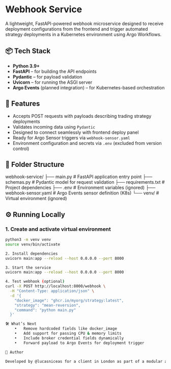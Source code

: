 # Webhook Service

A lightweight, FastAPI-powered webhook microservice designed to receive deployment configurations from the frontend and trigger automated strategy deployments in a Kubernetes environment using Argo Workflows.

## 📦 Tech Stack

- **Python 3.9+**
- **FastAPI** – for building the API endpoints
- **Pydantic** – for payload validation
- **Uvicorn** – for running the ASGI server
- **Argo Events** (planned integration) – for Kubernetes-based orchestration

## 🚀 Features

- Accepts POST requests with payloads describing trading strategy deployments
- Validates incoming data using `Pydantic`
- Designed to connect seamlessly with frontend deploy panel
- Ready for Argo Sensor triggers via `webhook-sensor.yaml`
- Environment configuration and secrets via `.env` (excluded from version control)

## 📁 Folder Structure
webhook-service/
├── main.py             # FastAPI application entry point
├── schemas.py          # Pydantic model for request validation
├── requirements.txt    # Project dependencies
├── .env                # Environment variables (ignored)
├── webhook-sensor.yaml # Argo Events sensor definition (K8s)
└── venv/               # Virtual environment (ignored)
## ⚙️ Running Locally

### 1. Create and activate virtual environment

```bash
python3 -m venv venv
source venv/bin/activate

2. Install dependencies
uvicorn main:app --reload --host 0.0.0.0 --port 8000

3. Start the service
uvicorn main:app --reload --host 0.0.0.0 --port 8000

4. Test webhook (optional)
curl -X POST http://localhost:8000/webhook \
  -H "Content-Type: application/json" \
  -d '{
    "docker_image": "ghcr.io/myorg/strategy:latest",
    "strategy": "mean-reversion",
    "command": "python main.py"
  }'

🛠️ What’s Next
	•	Remove hardcoded fields like docker_image
	•	Add support for passing CPU & memory limits
	•	Include broker credential fields dynamically
	•	Forward payload to Argo Events for deployment trigger

🧠 Author

Developed by @lucasniceas for a client in London as part of a modular and scalable trading automation platform.
